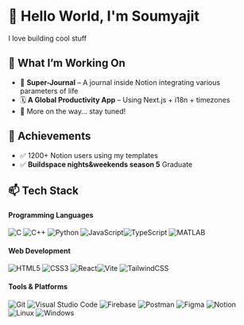 # 👋 Hello World, I'm Soumyajit
I love building cool stuff 



## 🚀 What I’m Working On

- 🧠 **Super-Journal** – A journal inside Notion integrating various parameters of life
- 🗓️ **A Global Productivity App** – Using Next.js + i18n + timezones
- 🧰 More on the way… stay tuned!



## 🌟 Achievements

- ✅ 1200+ Notion users using my templates
- ✅ **Buildspace nights&weekends season 5** Graduate



## 📫 Tech Stack
#### Programming Languages
![C](https://img.shields.io/badge/-C-black?style=flat-square&logo=c) ![C++](https://img.shields.io/badge/-C++-black?style=flat-square&logo=c%2b%2b) ![Python](https://img.shields.io/badge/-Python-black?style=flat-square&logo=python) ![JavaScript](https://img.shields.io/badge/-JavaScript-black?style=flat-square&logo=javascript)![TypeScript](https://img.shields.io/badge/-TypeScript-black?style=flat-square&logo=typescript) ![MATLAB](https://img.shields.io/badge/-MATLAB-black?style=flat-square&logo=Mathworks)
#### Web Development
![HTML5](https://img.shields.io/badge/-HTML5-black?style=flat-square&logo=html5) ![CSS3](https://img.shields.io/badge/-CSS3-black?style=flat-square&logo=css3) ![React](https://img.shields.io/badge/-React-black?style=flat-square&logo=react)![Vite](https://img.shields.io/badge/-Vite-black?style=flat-square&logo=vite) ![TailwindCSS](https://img.shields.io/badge/-Tailwind-black?style=flat-square&logo=tailwind-css)
#### Tools & Platforms
![Git](https://img.shields.io/badge/-Git-black?style=flat-square&logo=git) ![Visual Studio Code](https://img.shields.io/badge/-VS_Code-black?style=flat-square&logo=visual-studio-code&logoColor=007ACC) ![Firebase](https://img.shields.io/badge/-Firebase-black?style=flat-square&logo=firebase) ![Postman](https://img.shields.io/badge/Postman-FF6C37?style=flat-square&logo=postman&logoColor=white) ![Figma](https://img.shields.io/badge/-Figma-black?style=flat-square&logo=figma) ![Notion](https://img.shields.io/badge/-Notion-black?style=flat-square&logo=notion)  ![Linux](https://img.shields.io/badge/Linux-FCC624?style=flat-square&logo=linux&logoColor=black) ![Windows](https://img.shields.io/badge/Windows-0078D6?style=flat-square&logo=windows&logoColor=white)
